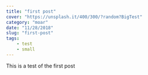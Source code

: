 ```yaml
---
title: "first post"
cover: "https://unsplash.it/400/300/?random?BigTest"
category: "moar"
date: "11/28/2018"
slug: "first-post"
tags:
    - test
    - small
---
```


This is a test of the first post